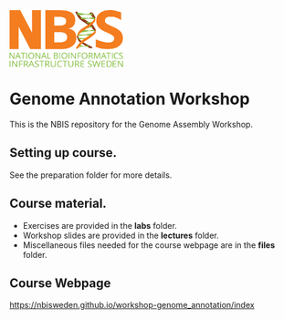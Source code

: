 [<img align="center" src="NBIS.png" width="200" height="100" />](https://nbis.se)   
# Genome Annotation Workshop

This is the NBIS repository for the Genome Assembly Workshop.

## Setting up course.

See the preparation folder for more details.

## Course material.

* Exercises are provided in the **labs** folder.
* Workshop slides are provided in the **lectures** folder.
* Miscellaneous files needed for the course webpage are in the **files** folder.
 
## Course Webpage

https://nbisweden.github.io/workshop-genome_annotation/index
